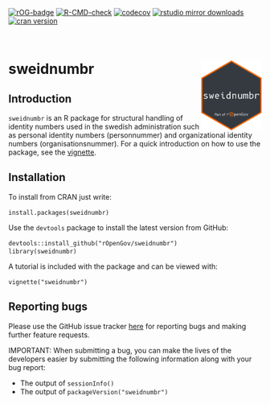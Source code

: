 <!-- README.md is generated from README.Rmd. Please edit that file -->
<!-- badges: start -->

[![rOG-badge](https://ropengov.github.io/rogtemplate/reference/figures/ropengov-badge.svg)](http://ropengov.org/)
[![R-CMD-check](https://github.com/rOpenGov/sweidnumbr/actions/workflows/R-CMD-check.yaml/badge.svg)](https://github.com/rOpenGov/sweidnumbr/actions/workflows/R-CMD-check.yaml)
[![codecov](https://codecov.io/gh/ropengov/sweidnumbr/branch/master/graph/badge.svg)](https://codecov.io/gh/ropengov/sweidnumbr)
[![rstudio mirror
downloads](http://cranlogs.r-pkg.org/badges/grand-total/sweidnumbr)](https://github.com/metacran/cranlogs.app)
[![cran
version](http://www.r-pkg.org/badges/version/sweidnumbr)](https://CRAN.R-project.org/package=sweidnumbr)
<!-- badges: end -->

<br>

sweidnumbr <a href='https://ropengov.github.io/sweidnumbr/'><img src='man/figures/logo.png' align="right" height="139" /></a>
=============================================================================================================================

Introduction
------------

`sweidnumbr` is an R package for structural handling of identity numbers
used in the swedish administration such as personal identity numbers
(personnummer) and organizational identity numbers
(organisationsnummer). For a quick introduction on how to use the package, 
see the [vignette](https://htmlpreview.github.io/?https://cran.r-project.org/web/packages/sweidnumbr/vignettes/sweidnumbr.html).

Installation
------------

To install from CRAN just write:

    install.packages(sweidnumbr)

Use the `devtools` package to install the latest version from GitHub:

    devtools::install_github("rOpenGov/sweidnumbr")
    library(sweidnumbr)

A tutorial is included with the package and can be viewed with:

    vignette("sweidnumbr")

Reporting bugs
--------------

Please use the GitHub issue tracker
[here](https://github.com/rOpenGov/sweidnumbr/issues) for reporting bugs
and making further feature requests.

IMPORTANT: When submitting a bug, you can make the lives of the
developers easier by submitting the following information along with
your bug report:

-   The output of `sessionInfo()`
-   The output of `packageVersion("sweidnumbr")`
